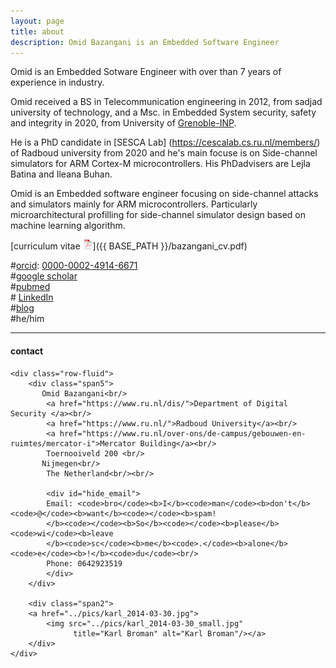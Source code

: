 ```yaml
---
layout: page
title: about
description: Omid Bazangani is an Embedded Software Engineer
---
```


Omid is an Embedded Sotware Engineer with over than 7 years of experience in industry. 

 
Omid received a BS in Telecommunication engineering in 2012, from sadjad university of technology, and a Msc. in Embedded System security, safety and integrity
in 2020, from University of [Grenoble-INP](https://esisar.grenoble-inp.fr/).

He is a PhD candidate in [SESCA Lab] (https://cescalab.cs.ru.nl/members/) of Radboud university from 2020 and he's main focuse is on Side-channel simulators for ARM Cortex-M microcontrollers. His PhDadvisers are Lejla Batina and Ileana Buhan. 


Omid is an Embedded software engineer focusing on side-channel attacks and simulators mainly for ARM microcontrollers. 
Particularly microarchitectural profilling for side-channel simulator design based on machine learning algorithm. 


[curriculum vitae ![CV as pdf](icons16/pdf-icon.png)]({{ BASE_PATH }}/bazangani_cv.pdf)<br/>

#[orcid](https://orcid.org): [0000-0002-4914-6671](https://orcid.org/0000-0002-4914-6671)<br/>
#[google scholar](https://scholar.google.com/citations?sortby=pubdate&hl=en&user=42tCp5UAAAAJ&view_op=list_works)<br/>
#[pubmed](https://pubmed.ncbi.nlm.nih.gov/?term=broman+kw)<br/>
#<!-- [impactstory](https://impactstory.org/u/0000-0002-4914-6671)<br/> -->
[LinkedIn](https://www.linkedin.com/in/omid-bazangani/)<br/>
#[blog](https://kbroman.org/blog/) <br/>
#he/him

---

<div class="container">
<h4><a name="contact"></a>contact</h4>

    <div class="row-fluid">
        <div class="span5">
           Omid Bazangani<br/>
            <a href="https://www.ru.nl/dis/">Department of Digital Security </a><br/>
            <a href="https://www.ru.nl/">Radboud University</a><br/>
            <a href="https://www.ru.nl/over-ons/de-campus/gebouwen-en-ruimtes/mercator-i">Mercator Building</a><br/>
            Toernooiveld 200 <br/>
           Nijmegen<br/>
            The Netherland<br/><br/>

            <div id="hide_email">
            Email: <code>bro</code><b>I</b><code>man</code><b>don't</b><code>@</code><b>want</b><code></code><b>spam!
            </b><code></code><b>So</b><code></code><b>please</b><code>wi</code><b>leave
            </b><code>sc</code><b>me</b><code>.</code><b>alone</b><code>e</code><b>!</b><code>du</code><br/>
            Phone: 0642923519
            </div>
        </div>

        <div class="span2">
        <a href="../pics/karl_2014-03-30.jpg">
            <img src="../pics/karl_2014-03-30_small.jpg"
                  title="Karl Broman" alt="Karl Broman"/></a>
        </div>
    </div>
</div>
